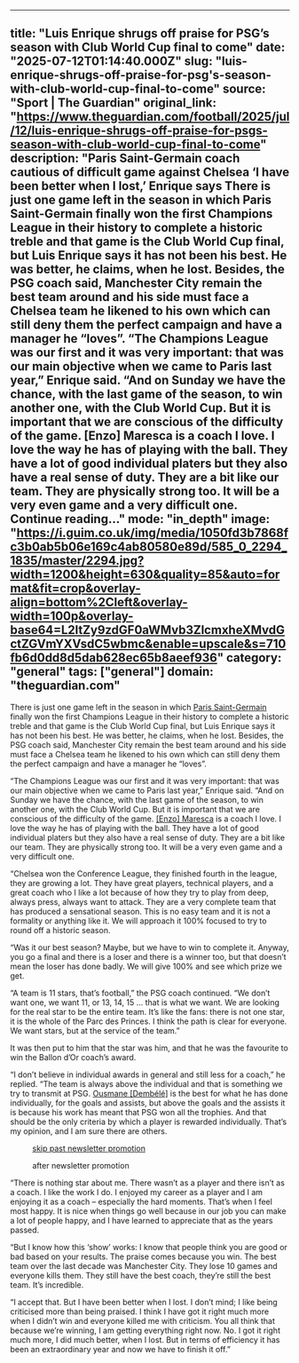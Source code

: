 ---
   title: "Luis Enrique shrugs off praise for PSG’s season with Club World Cup final to come"
   date: "2025-07-12T01:14:40.000Z"
   slug: "luis-enrique-shrugs-off-praise-for-psg's-season-with-club-world-cup-final-to-come"
   source: "Sport | The Guardian"
   original_link: "https://www.theguardian.com/football/2025/jul/12/luis-enrique-shrugs-off-praise-for-psgs-season-with-club-world-cup-final-to-come"
   description: "Paris Saint-Germain coach cautious of difficult game against Chelsea  ‘I have been better when I lost,’ Enrique says  There is just one game left in the season in which Paris Saint-Germain finally won the first Champions League in their history to complete a historic treble and that game is the Club World Cup final, but Luis Enrique says it has not been his best. He was better, he claims, when he lost. Besides, the PSG coach said, Manchester City remain the best team around and his side must face a Chelsea team he likened to his own which can still deny them the perfect campaign and have a manager he “loves”. “The Champions League was our first and it was very important: that was our main objective when we came to Paris last year,” Enrique said. “And on Sunday we have the chance, with the last game of the season, to win another one, with the Club World Cup. But it is important that we are conscious of the difficulty of the game. [Enzo] Maresca is a coach I love. I love the way he has of playing with the ball. They have a lot of good individual platers but they also have a real sense of duty. They are a bit like our team. They are physically strong too. It will be a very even game and a very difficult one.  Continue reading..."
   mode: "in_depth"
   image: "https://i.guim.co.uk/img/media/1050fd3b7868fc3b0ab5b06e169c4ab80580e89d/585_0_2294_1835/master/2294.jpg?width=1200&height=630&quality=85&auto=format&fit=crop&overlay-align=bottom%2Cleft&overlay-width=100p&overlay-base64=L2ltZy9zdGF0aWMvb3ZlcmxheXMvdGctZGVmYXVsdC5wbmc&enable=upscale&s=710fb6d0dd8d5dab628ec65b8aeef936"
   category: "general"
   tags: ["general"]
   domain: "theguardian.com"
  ---
  <div id="readability-page-1" class="page"><div id="maincontent"><p>There is just one game left in the season in which <a href="https://www.theguardian.com/football/parisstgermain" data-link-name="in body link" data-component="auto-linked-tag">Paris Saint-Germain</a> finally won the first Champions League in their history to complete a historic treble and that game is the Club World Cup final, but Luis Enrique says it has not been his best. He was better, he claims, when he lost. Besides, the PSG coach said, Manchester City remain the best team around and his side must face a Chelsea team he likened to his own which can still deny them the perfect campaign and have a manager he “loves”.</p><p>“The Champions League was our first and it was very important: that was our main objective when we came to Paris last year,” Enrique said. “And on Sunday we have the chance, with the last game of the season, to win another one, with the Club World Cup. But it is important that we are conscious of the difficulty of the game. <a href="https://www.theguardian.com/football/2025/jul/09/enzo-maresca-delighted-chelsea-reach-club-world-cup-final" data-link-name="in body link">[Enzo] Maresca</a> is a coach I love. I love the way he has of playing with the ball. They have a lot of good individual platers but they also have a real sense of duty. They are a bit like our team. They are physically strong too. It will be a very even game and a very difficult one.</p><figure id="b5ff8d5d-1cdc-4626-9c15-d75b46ad01e4" data-spacefinder-role="richLink" data-spacefinder-type="model.dotcomrendering.pageElements.RichLinkBlockElement"><gu-island name="RichLinkComponent" priority="feature" deferuntil="idle" props="{&quot;richLinkIndex&quot;:2,&quot;element&quot;:{&quot;_type&quot;:&quot;model.dotcomrendering.pageElements.RichLinkBlockElement&quot;,&quot;prefix&quot;:&quot;Related: &quot;,&quot;text&quot;:&quot;Is the Club World Cup a good addition to the football calendar?&quot;,&quot;elementId&quot;:&quot;b5ff8d5d-1cdc-4626-9c15-d75b46ad01e4&quot;,&quot;role&quot;:&quot;richLink&quot;,&quot;url&quot;:&quot;https://www.theguardian.com/football/2025/jul/11/club-world-cup-football-calendar-tournament&quot;},&quot;ajaxUrl&quot;:&quot;https://api.nextgen.guardianapps.co.uk&quot;,&quot;format&quot;:{&quot;design&quot;:0,&quot;display&quot;:0,&quot;theme&quot;:2}}"></gu-island></figure><p>“Chelsea won the Conference League, they finished fourth in the league, they are growing a lot. They have great players, technical players, and a great coach who I like a lot because of how they try to play from deep, always press, always want to attack. They are a very complete team that has produced a sensational season. This is no easy team and it is not a formality or anything like it. We will approach it 100% focused to try to round off a historic season.</p><p>“Was it our best season? Maybe, but we have to win to complete it. Anyway, you go a final and there is a loser and there is a winner too, but that doesn’t mean the loser has done badly. We will give 100% and see which prize we get.</p><p>“A team is 11 stars, that’s football,” the PSG coach continued. “We don’t want one, we want 11, or 13, 14, 15 … that is what we want. We are looking for the real star to be the entire team. It’s like the fans: there is not one star, it is the whole of the Parc des Princes. I think the path is clear for everyone. We want stars, but at the service of the team.”</p><p>It was then put to him that the star was him, and that he was the favourite to win the Ballon d’Or coach’s award.</p><p>“I don’t believe in individual awards in general and still less for a coach,” he replied. “The team is always above the individual and that is something we try to transmit at PSG. <a href="https://www.theguardian.com/football/2025/jul/09/paris-saint-germain-psg-real-madrid-club-world-cup" data-link-name="in body link">Ousmane [Dembélé]</a> is the best for what he has done individually, for the goals and assists, but above the goals and the assists it is because his work has meant that PSG won all the trophies. And that should be the only criteria by which a player is rewarded individually. That’s my opinion, and I am sure there are others.</p><figure data-spacefinder-role="inline" data-spacefinder-type="model.dotcomrendering.pageElements.NewsletterSignupBlockElement"><a data-ignore="global-link-styling" href="#EmailSignup-skip-link-8">skip past newsletter promotion</a><p id="EmailSignup-skip-link-8" tabindex="0" aria-label="after newsletter promotion" role="note">after newsletter promotion</p></figure><figure id="8d457dc9-8b5c-4289-83cd-30af95aa9b32" data-spacefinder-role="richLink" data-spacefinder-type="model.dotcomrendering.pageElements.RichLinkBlockElement"><gu-island name="RichLinkComponent" priority="feature" deferuntil="idle" props="{&quot;richLinkIndex&quot;:9,&quot;element&quot;:{&quot;_type&quot;:&quot;model.dotcomrendering.pageElements.RichLinkBlockElement&quot;,&quot;prefix&quot;:&quot;Related: &quot;,&quot;text&quot;:&quot;‘We didn’t put the brakes on’: Luis Enrique denies PSG spared Real Madrid&quot;,&quot;elementId&quot;:&quot;8d457dc9-8b5c-4289-83cd-30af95aa9b32&quot;,&quot;role&quot;:&quot;richLink&quot;,&quot;url&quot;:&quot;https://www.theguardian.com/football/2025/jul/10/we-didnt-put-the-brakes-on-luis-enrique-denies-psg-spared-real-madrid&quot;},&quot;ajaxUrl&quot;:&quot;https://api.nextgen.guardianapps.co.uk&quot;,&quot;format&quot;:{&quot;design&quot;:0,&quot;display&quot;:0,&quot;theme&quot;:2}}"></gu-island></figure><p>“There is nothing star about me. There wasn’t as a player and there isn’t as a coach. I like the work I do. I enjoyed my career as a player and I am enjoying it as a coach – especially the hard moments. That’s when I feel most happy. It is nice when things go well because in our job you can make a lot of people happy, and I have learned to appreciate that as the years passed.</p><p>“But I know how this ‘show’ works: I know that people think you are good or bad based on your results. The praise comes because you win. The best team over the last decade was Manchester City. They lose 10 games and everyone kills them. They still have the best coach, they’re still the best team. It’s incredible.</p><p>“I accept that. But I have been better when I lost. I don’t mind; I like being criticised more than being praised. I think I have got it right much more when I didn’t win and everyone killed me with criticism. You all think that because we’re winning, I am getting everything right now. No. I got it right much more, I did much better, when I lost. But in terms of efficiency it has been an extraordinary year and now we have to finish it off.”</p></div></div>
